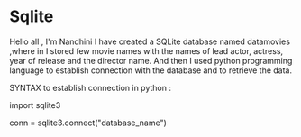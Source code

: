 # Sqlite
Hello all , I'm Nandhini
I have created a SQLite database named datamovies ,where in I stored few movie names with the names of lead actor, actress, year of release and the director name.
 And then I used python programming language to establish connection with the database and to  retrieve the data.
 
SYNTAX to establish connection in python :
 
import sqlite3

conn = sqlite3.connect("database_name")
